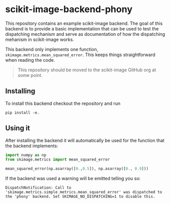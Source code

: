 # scikit-image-backend-phony

This repository contains an example scikit-image backend. The goal of this
backend is to provide a basic implementation that can be used to test the
dispatching mechanism and serve as documentation of how the dispatching
mehanism in scikit-image works.

This backend only implements one function,
`skimage.metrics.mean_squared_error`. This keeps things straightforward
when reading the code.

> This repository should be moved to the scikit-image GitHub org at some
> point.


## Installing

To install this backend checkout the repository and run
```
pip install -e.
```


## Using it

After installing the backend it will automatically be used for the function
that the backend implements:

```python
import numpy as np
from skimage.metrics import mean_squared_error

mean_squared_error(np.asarray([0.,0.5]), np.asarray([0., 0.9]))
```

If the backend was used a warning will be emitted telling you so:
```
DispatchNotification: Call to 'skimage.metrics.simple_metrics.mean_squared_error' was dispatched to the 'phony' backend. Set SKIMAGE_NO_DISPATCHING=1 to disable this.
```